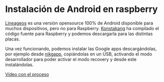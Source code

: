 # Instalación de Android en raspberry

[Lineageos](https://lineageos.org/) es una versión opensource 100% de Android disponible para muchos dispositivos, pero no para Raspberry. [Konstakang](https://konstakang.com/devices/rpi4/LineageOS19/) ha compilado el código fuente para Raspberry y podemos descargarla para las distintas placas.

Una vez funcionando, podemos instalar las  Google apps descargándolas, por ejemplo desde [nikgapp](https://nikgapps.com/), copiándolas en un USB, activando el modo desarrollador para poder activar el modo recovery y desde este instalándolas.

[Vídeo con el proceso](https://www.youtube.com/watch?v=zAKTFbzKGHs)


